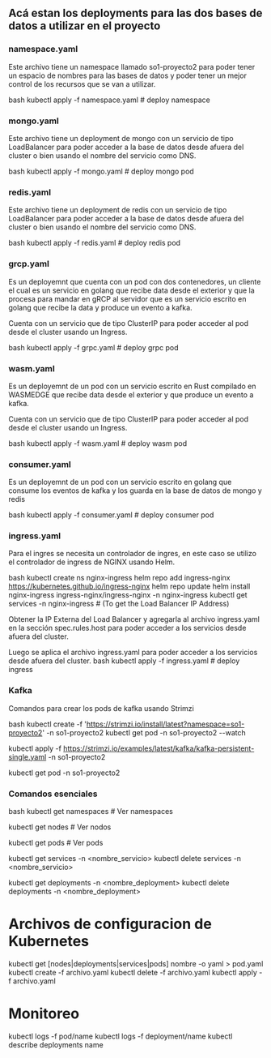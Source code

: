 ## Acá estan los deployments para las dos bases de datos a utilizar en el proyecto

### namespace.yaml

Este archivo tiene un namespace llamado so1-proyecto2 para poder tener un espacio de nombres para las bases de datos y
poder tener un mejor control de los recursos que se van a utilizar.

bash
kubectl apply -f namespace.yaml # deploy namespace

### mongo.yaml

Este archivo tiene un deployment de mongo con un servicio de tipo LoadBalancer para poder acceder a la base de datos desde afuera del cluster o bien usando el nombre del servicio como DNS.

bash
kubectl apply -f mongo.yaml # deploy mongo pod

### redis.yaml

Este archivo tiene un deployment de redis con un servicio de tipo LoadBalancer para poder acceder a la base de datos desde afuera del cluster o bien usando el nombre del servicio como DNS.

bash
kubectl apply -f redis.yaml # deploy redis pod

### grcp.yaml

Es un deployemnt que cuenta con un pod con dos contenedores, un cliente el cual es un servicio en golang que recibe data desde el exterior y que la procesa para mandar en gRCP al servidor que es un servicio escrito en golang que recibe la data y produce un evento a kafka.

Cuenta con un servicio que de tipo ClusterIP para poder acceder al pod desde el cluster usando un Ingress.

bash
kubectl apply -f grpc.yaml # deploy grpc pod

### wasm.yaml

Es un deployemnt de un pod con un servicio escrito en Rust compilado en WASMEDGE que recibe data desde el exterior y que produce un evento a kafka.

Cuenta con un servicio que de tipo ClusterIP para poder acceder al pod desde el cluster usando un Ingress.

bash
kubectl apply -f wasm.yaml # deploy wasm pod

### consumer.yaml

Es un deployemnt de un pod con un servicio escrito en golang que consume los eventos de kafka y los guarda en la base de datos de mongo y redis

bash
kubectl apply -f consumer.yaml # deploy consumer pod

### ingress.yaml

Para el ingres se necesita un controlador de ingres, en este caso se utilizo el controlador de ingress de NGINX usando Helm.

bash
kubectl create ns nginx-ingress
helm repo add ingress-nginx https://kubernetes.github.io/ingress-nginx
helm repo update
helm install nginx-ingress ingress-nginx/ingress-nginx -n nginx-ingress
kubectl get services -n nginx-ingress # (To get the Load Balancer IP Address)

Obtener la IP Externa del Load Balancer y agregarla al archivo ingress.yaml en la sección spec.rules.host para poder acceder a los servicios desde afuera del cluster.

Luego se aplica el archivo ingress.yaml para poder acceder a los servicios desde afuera del cluster.
bash
kubectl apply -f ingress.yaml # deploy ingress

### Kafka

Comandos para crear los pods de kafka usando Strimzi

bash
kubectl create -f 'https://strimzi.io/install/latest?namespace=so1-proyecto2' -n so1-proyecto2
kubectl get pod -n so1-proyecto2 --watch

kubectl apply -f https://strimzi.io/examples/latest/kafka/kafka-persistent-single.yaml -n so1-proyecto2

kubectl get pod -n so1-proyecto2

### Comandos esenciales

bash
kubectl get namespaces # Ver namespaces

kubectl get nodes # Ver nodos

kubectl get pods # Ver pods

kubectl get services -n <nombre_servicio>
kubectl delete services -n <nombre_servicio>

kubectl get deployments -n <nombre_deployment>
kubectl delete deployments -n <nombre_deployment>

# Archivos de configuracion de Kubernetes

kubectl get [nodes|deployments|services|pods] nombre -o yaml > pod.yaml
kubectl create -f archivo.yaml
kubectl delete -f archivo.yaml
kubectl apply -f archivo.yaml

# Monitoreo

kubectl logs -f pod/name
kubectl logs -f deployment/name
kubectl describe deployments name
